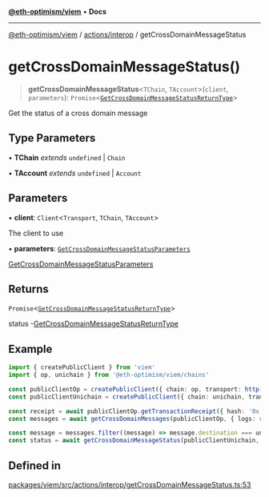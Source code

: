 [**@eth-optimism/viem**](../../../README.md) • **Docs**

***

[@eth-optimism/viem](../../../README.md) / [actions/interop](../README.md) / getCrossDomainMessageStatus

# getCrossDomainMessageStatus()

> **getCrossDomainMessageStatus**\<`TChain`, `TAccount`\>(`client`, `parameters`): `Promise`\<[`GetCrossDomainMessageStatusReturnType`](../type-aliases/GetCrossDomainMessageStatusReturnType.md)\>

Get the status of a cross domain message

## Type Parameters

• **TChain** *extends* `undefined` \| `Chain`

• **TAccount** *extends* `undefined` \| `Account`

## Parameters

• **client**: `Client`\<`Transport`, `TChain`, `TAccount`\>

The client to use

• **parameters**: [`GetCrossDomainMessageStatusParameters`](../type-aliases/GetCrossDomainMessageStatusParameters.md)

[GetCrossDomainMessageStatusParameters](../type-aliases/GetCrossDomainMessageStatusParameters.md)

## Returns

`Promise`\<[`GetCrossDomainMessageStatusReturnType`](../type-aliases/GetCrossDomainMessageStatusReturnType.md)\>

status -[GetCrossDomainMessageStatusReturnType](../type-aliases/GetCrossDomainMessageStatusReturnType.md)

## Example

```ts
import { createPublicClient } from 'viem'
import { op, unichain } from '@eth-optimism/viem/chains'

const publicClientOp = createPublicClient({ chain: op, transport: http() })
const publicClientUnichain = createPublicClient({ chain: unichain, transport: http() })

const receipt = await publicClientOp.getTransactionReceipt({ hash: '0x...' })
const messages = await getCrossDomainMessages(publicClientOp, { logs: receipt.logs })

const message = messages.filter((message) => message.destination === unichain.id)[0]
const status = await getCrossDomainMessageStatus(publicClientUnichain, { message })
```

## Defined in

[packages/viem/src/actions/interop/getCrossDomainMessageStatus.ts:53](https://github.com/ethereum-optimism/ecosystem/blob/17cffb9f4d194af60c7c1f0d0e30d41e88fba084/packages/viem/src/actions/interop/getCrossDomainMessageStatus.ts#L53)

